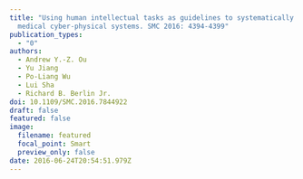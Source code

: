 ```yaml
---
title: "Using human intellectual tasks as guidelines to systematically model
  medical cyber-physical systems. SMC 2016: 4394-4399"
publication_types:
  - "0"
authors:
  - Andrew Y.-Z. Ou
  - Yu Jiang
  - Po-Liang Wu
  - Lui Sha
  - Richard B. Berlin Jr.
doi: 10.1109/SMC.2016.7844922
draft: false
featured: false
image:
  filename: featured
  focal_point: Smart
  preview_only: false
date: 2016-06-24T20:54:51.979Z
---
```

